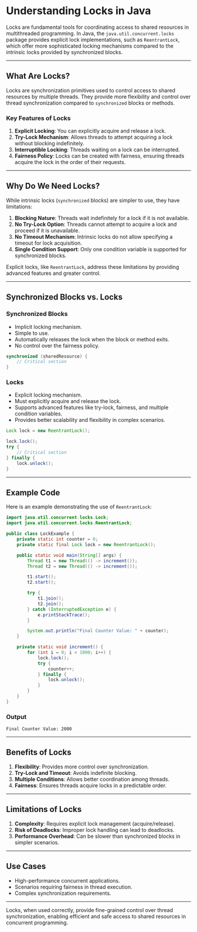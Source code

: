 # Understanding Locks in Java

Locks are fundamental tools for coordinating access to shared resources in multithreaded programming. In Java, the `java.util.concurrent.locks` package provides explicit lock implementations, such as `ReentrantLock`, which offer more sophisticated locking mechanisms compared to the intrinsic locks provided by synchronized blocks.

---

## What Are Locks?

Locks are synchronization primitives used to control access to shared resources by multiple threads. They provide more flexibility and control over thread synchronization compared to `synchronized` blocks or methods.

### Key Features of Locks

1. **Explicit Locking**: You can explicitly acquire and release a lock.
2. **Try-Lock Mechanism**: Allows threads to attempt acquiring a lock without blocking indefinitely.
3. **Interruptible Locking**: Threads waiting on a lock can be interrupted.
4. **Fairness Policy**: Locks can be created with fairness, ensuring threads acquire the lock in the order of their requests.

---

## Why Do We Need Locks?

While intrinsic locks (`synchronized` blocks) are simpler to use, they have limitations:

1. **Blocking Nature**: Threads wait indefinitely for a lock if it is not available.
2. **No Try-Lock Option**: Threads cannot attempt to acquire a lock and proceed if it is unavailable.
3. **No Timeout Mechanism**: Intrinsic locks do not allow specifying a timeout for lock acquisition.
4. **Single Condition Support**: Only one condition variable is supported for synchronized blocks.

Explicit locks, like `ReentrantLock`, address these limitations by providing advanced features and greater control.

---

## Synchronized Blocks vs. Locks

### Synchronized Blocks

- Implicit locking mechanism.
- Simple to use.
- Automatically releases the lock when the block or method exits.
- No control over the fairness policy.

```java
synchronized (sharedResource) {
    // Critical section
}
```

### Locks

- Explicit locking mechanism.
- Must explicitly acquire and release the lock.
- Supports advanced features like try-lock, fairness, and multiple condition variables.
- Provides better scalability and flexibility in complex scenarios.

```java
Lock lock = new ReentrantLock();

lock.lock();
try {
    // Critical section
} finally {
    lock.unlock();
}
```

---

## Example Code

Here is an example demonstrating the use of `ReentrantLock`:

```java
import java.util.concurrent.locks.Lock;
import java.util.concurrent.locks.ReentrantLock;

public class LockExample {
    private static int counter = 0;
    private static final Lock lock = new ReentrantLock();

    public static void main(String[] args) {
        Thread t1 = new Thread(() -> increment());
        Thread t2 = new Thread(() -> increment());

        t1.start();
        t2.start();

        try {
            t1.join();
            t2.join();
        } catch (InterruptedException e) {
            e.printStackTrace();
        }

        System.out.println("Final Counter Value: " + counter);
    }

    private static void increment() {
        for (int i = 0; i < 1000; i++) {
            lock.lock();
            try {
                counter++;
            } finally {
                lock.unlock();
            }
        }
    }
}
```

### Output

```
Final Counter Value: 2000
```

---

## Benefits of Locks

1. **Flexibility**: Provides more control over synchronization.
2. **Try-Lock and Timeout**: Avoids indefinite blocking.
3. **Multiple Conditions**: Allows better coordination among threads.
4. **Fairness**: Ensures threads acquire locks in a predictable order.

---

## Limitations of Locks

1. **Complexity**: Requires explicit lock management (acquire/release).
2. **Risk of Deadlocks**: Improper lock handling can lead to deadlocks.
3. **Performance Overhead**: Can be slower than synchronized blocks in simpler scenarios.

---

## Use Cases

- High-performance concurrent applications.
- Scenarios requiring fairness in thread execution.
- Complex synchronization requirements.

---

Locks, when used correctly, provide fine-grained control over thread synchronization, enabling efficient and safe access to shared resources in concurrent programming.
